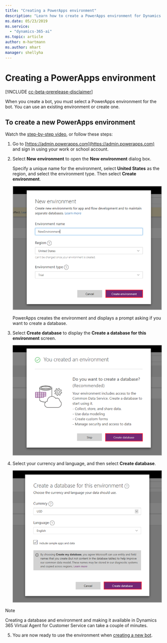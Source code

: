 ```yaml
---
title: "Creating a PowerApps environment"
description: "Learn how to create a PowerApps environment for Dynamics 365 Virtual Agent for Customer Service."
ms.date: 05/23/2019
ms.service:
  - "dynamics-365-ai"
ms.topic: article
author: m-hartmann
ms.author: mhart
manager: shellyha
---
```


# Creating a PowerApps environment

[!INCLUDE [cc-beta-prerelease-disclaimer](../includes/cc-beta-prerelease-disclaimer.md)]

When you create a bot, you must select a PowerApps environment for the bot. You can use an existing environment or create one.

## To create a new PowerApps environment

Watch the [step-by-step video](https://go.microsoft.com/fwlink/?linkid=2079331), or follow these steps:

1. Go to [https://admin.powerapps.com](https://admin.powerapps.com) and sign in using your work or school account.

2. Select **New environment** to open the **New environment** dialog box.

    Specify a unique name for the environment, select **United States** as the region, and select the environment type. Then select **Create environment**.

    ![Create environment](media/create-environment.png)

    PowerApps creates the environment and displays a prompt asking if you want to create a database.

3. Select **Create database** to display the **Create a database for this environment** screen.

   ![Create database](media/create-database.png)

4. Select your currency and language, and then select **Create database**.

   ![Create database](media/create-database2.png)

> [!NOTE]
> Creating a database and environment and making it available in Dynamics 365 Virtual Agent for Customer Service can take a couple of minutes.

5. You are now ready to use the environment when [creating a new bot](getting-started-create-bot.md).

